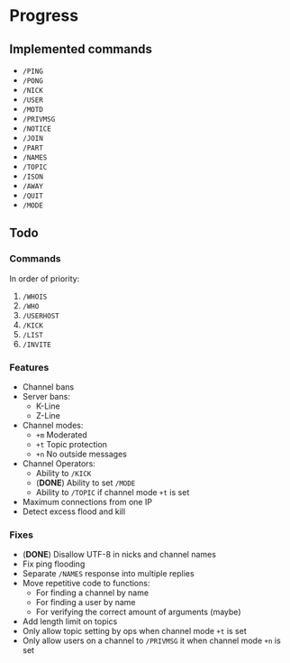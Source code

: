 Progress
========

Implemented commands
--------------------

 * `/PING`
 * `/PONG`
 * `/NICK`
 * `/USER`
 * `/MOTD`
 * `/PRIVMSG`
 * `/NOTICE`
 * `/JOIN`
 * `/PART`
 * `/NAMES`
 * `/TOPIC`
 * `/ISON`
 * `/AWAY`
 * `/QUIT`
 * `/MODE`

Todo
----

### Commands

In order of priority:

1. `/WHOIS`
2. `/WHO`
3. `/USERHOST`
4. `/KICK`
5. `/LIST`
6. `/INVITE`

### Features

 * Channel bans
 * Server bans:
   * K-Line
   * Z-Line
 * Channel modes:
   * `+m` Moderated
   * `+t` Topic protection
   * `+n` No outside messages
 * Channel Operators:
   * Ability to `/KICK`
   * (__DONE__) Ability to set `/MODE`
   * Ability to `/TOPIC` if channel mode `+t` is set
 * Maximum connections from one IP
 * Detect excess flood and kill

### Fixes

 * (__DONE__) Disallow UTF-8 in nicks and channel names
 * Fix ping flooding
 * Separate `/NAMES` response into multiple replies
 * Move repetitive code to functions:
   * For finding a channel by name
   * For finding a user by name
   * For verifying the correct amount of arguments (maybe)
 * Add length limit on topics
 * Only allow topic setting by ops when channel mode `+t` is set
 * Only allow users on a channel to `/PRIVMSG` it when channel mode `+n` is set
